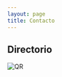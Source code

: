 ```yaml
---
layout: page
title: Contacto
---
```


## Directorio
![QR](https://user-images.githubusercontent.com/99769832/165849093-a7ccca45-14b9-4cce-b261-f309b1f3777e.png)



